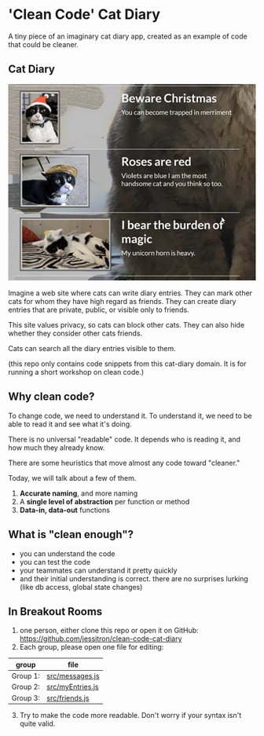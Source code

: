 # 'Clean Code' Cat Diary

A tiny piece of an imaginary cat diary app, created as an example
of code that could be cleaner.

## Cat Diary

![cat diary entries](docs/cat-diary.jpg)

Imagine a web site where cats can write diary entries. They can mark other cats for whom they have high regard as friends. They can create diary entries that are private, public, or visible only to friends.

This site values privacy, so cats can block other cats. They can also hide whether they consider other cats friends.

Cats can search all the diary entries visible to them.

(this repo only contains code snippets from this cat-diary domain. It is for running a short workshop on clean code.)

## Why clean code?

To change code, we need to understand it.
To understand it, we need to be able to read it and see what it's doing.

There is no universal "readable" code. It depends who is reading it, and how much they already know.

There are some heuristics that move almost any code toward "cleaner."

Today, we will talk about a few of them.

1. **Accurate naming**, and more naming
2. A **single level of abstraction** per function or method
3. **Data-in, data-out** functions

## What is "clean enough"?

- you can understand the code
- you can test the code
- your teammates can understand it pretty quickly
- and their initial understanding is correct. there are no surprises lurking (like db access, global state changes)



## In Breakout Rooms

1) one person, either clone this repo or open it on GitHub: https://github.com/jessitron/clean-code-cat-diary
2) Each group, please open one file for editing:

group | file
-----|-----
 Group 1: | [src/messages.js]()
 Group 2: | [src/myEntries.js]()
Group 3: | [src/friends.js]()

3) Try to make the code more readable. Don't worry if your syntax isn't quite valid.